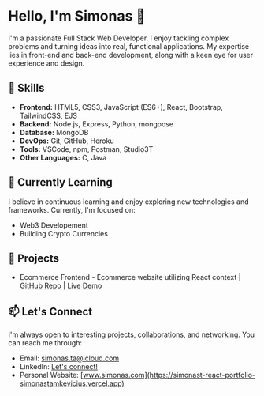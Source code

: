 # Hello, I'm Simonas 👋

I'm a passionate Full Stack Web Developer. I enjoy tackling complex problems and turning ideas into real, functional applications. My expertise lies in front-end and back-end development, along with a keen eye for user experience and design.

## 🚀 Skills
- **Frontend:** HTML5, CSS3, JavaScript (ES6+), React, Bootstrap, TailwindCSS, EJS
- **Backend:** Node.js, Express, Python, mongoose
- **Database:** MongoDB
- **DevOps:** Git, GitHub, Heroku
- **Tools:** VSCode, npm, Postman, Studio3T
- **Other Languages:** C, Java

## 🌱 Currently Learning

I believe in continuous learning and enjoy exploring new technologies and frameworks. Currently, I'm focused on:

- Web3 Developement
- Building Crypto Currencies

## 📝 Projects

- Ecommerce Frontend - Ecommerce website utilizing React context | [GitHub Repo](https://github.com/SimonasTamkevicius/Ecommerce-react-website) | [Live Demo](https://ecommerce-bead-store.onrender.com/)

## 📫 Let's Connect

I'm always open to interesting projects, collaborations, and networking. You can reach me through:

- Email: [simonas.ta@icloud.com](mailto:simonas.ta@icloud.com)
- LinkedIn: [Let's connect!](https://www.linkedin.com/in/simonas-ta?lipi=urn%3Ali%3Apage%3Ad_flagship3_profile_view_base_contact_details%3BBp4PMd%2FPSwqGeT8eWHz2mg%3D%3D)
- Personal Website: [www.simonas.com](https://simonast-react-portfolio-simonastamkevicius.vercel.app)
